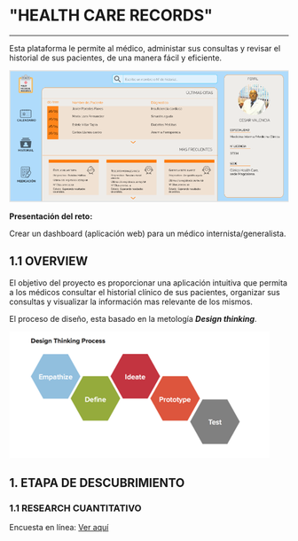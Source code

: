 # "HEALTH CARE RECORDS"
***
Esta plataforma le permite al médico, administar sus consultas y revisar el historial de sus pacientes, de una manera fácil y eficiente.

![dashboard](assets/images/preview.PNG)

**Presentación del reto:**

Crear un dashboard (aplicación web) para un médico internista/generalista.

## 1.1 OVERVIEW

El objetivo del proyecto es proporcionar una aplicación intuitiva que permita a los médicos consultar el historial clínico de sus pacientes, organizar sus consultas y visualizar la información mas relevante de los mismos.

El proceso de diseño, esta basado en la metología ***Design thinking***.

![img](assets/images/Design-Thinking-Graphic.png)

## 1. ETAPA DE DESCUBRIMIENTO

### 1.1 RESEARCH CUANTITATIVO

Encuesta en línea:
[Ver aquí](https://goo.gl/forms/zjMvCLSVRTAsMq9J2)

